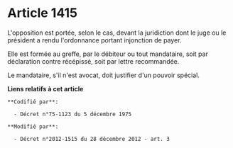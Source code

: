 # Article 1415

L'opposition est portée, selon le cas, devant la juridiction dont le juge ou le président a rendu l'ordonnance portant
injonction de payer. 

Elle est formée au greffe, par le débiteur ou tout mandataire, soit par déclaration contre récépissé, soit par lettre
recommandée. 

Le mandataire, s'il n'est avocat, doit justifier d'un pouvoir spécial.

**Liens relatifs à cet article**

	**Codifié par**:

	  - Décret n°75-1123 du 5 décembre 1975

	**Modifié par**:

	  - Décret n°2012-1515 du 28 décembre 2012 - art. 3
